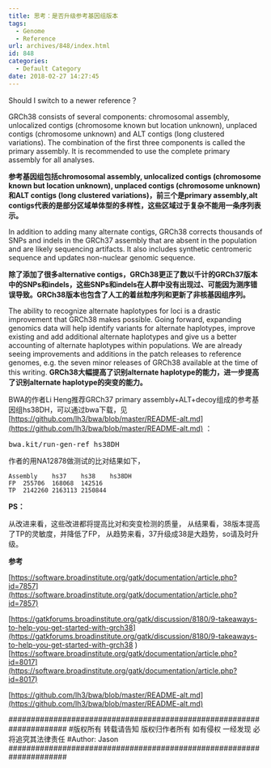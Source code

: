 ```yaml
---
title: 思考：是否升级参考基因组版本
tags:
  - Genome
  - Reference
url: archives/848/index.html
id: 848
categories:
  - Default Category
date: 2018-02-27 14:27:45
---
```



Should I switch to a newer reference？

GRCh38 consists of several components: chromosomal assembly, unlocalized contigs (chromosome known but location unknown), unplaced contigs (chromosome unknown) and ALT contigs (long clustered variations). The combination of the first three components is called the primary assembly. It is recommended to use the complete primary assembly for all analyses. 

**参考基因组包括chromosomal assembly, unlocalized contigs (chromosome known but location unknown), unplaced contigs (chromosome unknown)和ALT contigs (long clustered variations)，前三个是primary assembly,alt contigs代表的是部分区域单体型的多样性，这些区域过于复杂不能用一条序列表示。**

In addition to adding many alternate contigs, GRCh38 corrects thousands of SNPs and indels in the GRCh37 assembly that are absent in the population and are likely sequencing artifacts. It also includes synthetic centromeric sequence and updates non-nuclear genomic sequence.

**除了添加了很多alternative contigs，GRCh38更正了数以千计的GRCh37版本中的SNPs和indels，这些SNPs和indels在人群中没有出现过、可能因为测序错误导致。GRCh38版本也包含了人工的着丝粒序列和更新了非核基因组序列。**

The ability to recognize alternate haplotypes for loci is a drastic improvement that GRCh38 makes possible. Going forward, expanding genomics data will help identify variants for alternate haplotypes, improve existing and add additional alternate haplotypes and give us a better accounting of alternate haplotypes within populations. We are already seeing improvements and additions in the patch releases to reference genomes, e.g. the seven minor releases of GRCh38 available at the time of this writing.
**GRCh38大幅提高了识别alternate haplotype的能力，进一步提高了识别alternate haplotype的突变的能力。**

BWA的作者Li Heng推荐GRCh37 primary assembly+ALT+decoy组成的参考基因组hs38DH，可以通过bwa下载，见[https://github.com/lh3/bwa/blob/master/README-alt.md](https://github.com/lh3/bwa/blob/master/README-alt.md) ：

<pre>bwa.kit/run-gen-ref hs38DH</pre>

作者的用NA12878做测试的比对结果如下，

```
Assembly	hs37	hs38	hs38DH
FP	255706	168068	142516
TP	2142260	2163113	2150844
```




**PS：**

从改进来看，这些改进都将提高比对和突变检测的质量，
从结果看，38版本提高了TP的灵敏度，并降低了FP，
从趋势来看，37升级成38是大趋势，so请及时升级。

**参考**

[https://software.broadinstitute.org/gatk/documentation/article.php?id=7857](https://software.broadinstitute.org/gatk/documentation/article.php?id=7857)

[https://gatkforums.broadinstitute.org/gatk/discussion/8180/9-takeaways-to-help-you-get-started-with-grch38](https://gatkforums.broadinstitute.org/gatk/discussion/8180/9-takeaways-to-help-you-get-started-with-grch38
)[https://software.broadinstitute.org/gatk/documentation/article.php?id=8017](https://software.broadinstitute.org/gatk/documentation/article.php?id=8017)

[https://github.com/lh3/bwa/blob/master/README-alt.md](https://github.com/lh3/bwa/blob/master/README-alt.md)

\#####################################################################
\#版权所有 转载请告知 版权归作者所有 如有侵权 一经发现 必将追究其法律责任
\#Author: Jason
\#####################################################################